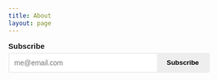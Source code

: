 ```yaml
---
title: About
layout: page
---
```


<form
  action="https://buttondown.com/api/emails/embed-subscribe/TacticsJournal"
  method="post"
  target="_blank"
  style="display: flex; flex-direction: column; font-family: Arial, sans-serif; width: 100%; max-width: 400px;"
>
  <label for="email" style="font-size: 15px; font-weight: bold; margin-bottom: 5px;">Subscribe</label>
  <div style="display: flex; width: 100%; border: 2px solid rgb(238, 238, 238); border-radius: 4px; overflow: hidden;">
    <input
      type="email"
      name="email"
      id="email"
      placeholder="me@email.com"
      required
      style="flex: 1; padding: 10px; font-size: 14px; border: none; outline: none;"
    />
    <button
      type="submit"
      style="background-color: rgb(238, 238, 238); color: black; font-weight: bold; padding: 10px 20px; border: none; cursor: pointer; outline: none;"
    >
      Subscribe
    </button>
  </div>
</form>
